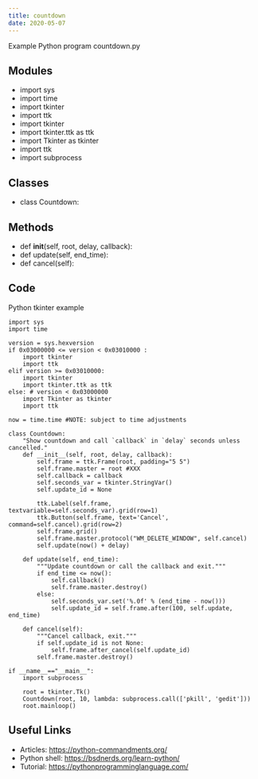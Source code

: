```yaml
---
title: countdown
date: 2020-05-07
---
```

Example Python program countdown.py

## Modules

* import sys
* import time
* import tkinter
* import ttk
* import tkinter
* import tkinter.ttk as ttk
* import Tkinter as tkinter
* import ttk
* import subprocess

## Classes

* class Countdown:

## Methods

* def __init__(self, root, delay, callback):
* def update(self, end_time):
* def cancel(self):

## Code

Python tkinter example

    import sys
    import time
    
    version = sys.hexversion
    if 0x03000000 <= version < 0x03010000 :
        import tkinter
        import ttk
    elif version >= 0x03010000:
        import tkinter
        import tkinter.ttk as ttk
    else: # version < 0x03000000
        import Tkinter as tkinter
        import ttk
    
    now = time.time #NOTE: subject to time adjustments
    
    class Countdown:
        "Show countdown and call `callback` in `delay` seconds unless cancelled."
        def __init__(self, root, delay, callback):
            self.frame = ttk.Frame(root, padding="5 5")
            self.frame.master = root #XXX
            self.callback = callback
            self.seconds_var = tkinter.StringVar()
            self.update_id = None
    
            ttk.Label(self.frame, textvariable=self.seconds_var).grid(row=1)
            ttk.Button(self.frame, text='Cancel', command=self.cancel).grid(row=2)
            self.frame.grid()
            self.frame.master.protocol("WM_DELETE_WINDOW", self.cancel)
            self.update(now() + delay)
    
        def update(self, end_time):
            """Update countdown or call the callback and exit."""
            if end_time <= now():
                self.callback()
                self.frame.master.destroy()
            else:
                self.seconds_var.set('%.0f' % (end_time - now()))
                self.update_id = self.frame.after(100, self.update, end_time)
    
        def cancel(self):
            """Cancel callback, exit."""
            if self.update_id is not None:
                self.frame.after_cancel(self.update_id)
            self.frame.master.destroy()
    
    if __name__=="__main__":
        import subprocess
    
        root = tkinter.Tk()
        Countdown(root, 10, lambda: subprocess.call(['pkill', 'gedit']))
        root.mainloop()

## Useful Links

- Articles: https://python-commandments.org/
- Python shell: https://bsdnerds.org/learn-python/
- Tutorial: https://pythonprogramminglanguage.com/
